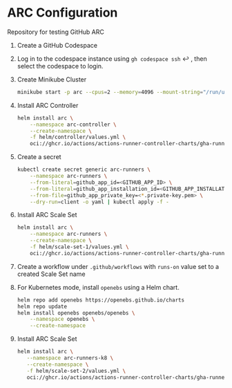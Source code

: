 # ARC Configuration
Repository for testing GitHub ARC

1. Create a GitHub Codespace

2. Log in to the codespace instance using `gh codespace ssh` :leftwards_arrow_with_hook: , then select the codespace to login.

3. Create Minikube Cluster
    ```sh 
    minikube start -p arc --cpus=2 --memory=4096 --mount-string="/run/udev:/run/udev" --mount
    ```

4. Install ARC Controller
    ```sh
    helm install arc \
        --namespace arc-controller \
        --create-namespace \
        -f helm/controller/values.yml \
        oci://ghcr.io/actions/actions-runner-controller-charts/gha-runner-scale-set-controller
    ```

5. Create a secret
    ```sh
    kubectl create secret generic arc-runners \
        --namespace arc-runners \
        --from-literal=github_app_id=<GITHUB_APP_ID> \
        --from-literal=github_app_installation_id=<GITHUB_APP_INSTALLATION_ID> \
        --from-file=github_app_private_key=<*.private-key.pem> \
        --dry-run=client -o yaml | kubectl apply -f -
    ```

6. Install ARC Scale Set
    ```sh
    helm install arc \
        --namespace arc-runners \
        --create-namespace \
        -f helm/scale-set-1/values.yml \
        oci://ghcr.io/actions/actions-runner-controller-charts/gha-runner-scale-set
    ```

7. Create a workflow under `.github/workflows` with `runs-on` value set to a created Scale Set name

8. For Kubernetes mode, install `openebs` using a Helm chart.
    ```sh
    helm repo add openebs https://openebs.github.io/charts
    helm repo update
    helm install openebs openebs/openebs \
        --namespace openebs \
        --create-namespace
    ```

9. Install ARC Scale Set
     ```sh
    helm install arc \
        --namespace arc-runners-k8 \
        --create-namespace \
        -f helm/scale-set-2/values.yml \
        oci://ghcr.io/actions/actions-runner-controller-charts/gha-runner-scale-set
    ```
